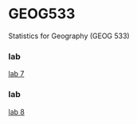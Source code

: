 # GEOG533
Statistics for Geography (GEOG 533)

### lab
[lab 7](https://pxxxxp13.github.io/lab%207/lab07-Correlation-Pan_Xiaoxu.html#problem_9f)

### lab
[lab 8](https://pxxxxp13.github.io/lab8_Pan%20Xiaoxu/lab08_Xiaoxu_Pan.html)

